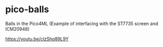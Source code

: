 # pico-balls
Balls in the Pico4ML (Example of interfacing with the ST7735 screen and ICM20948)

https://youtu.be/clzShq89L9Y
